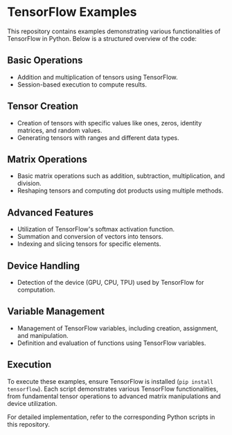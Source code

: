 # TensorFlow Examples

This repository contains examples demonstrating various functionalities of TensorFlow in Python. Below is a structured overview of the code:

## Basic Operations
- Addition and multiplication of tensors using TensorFlow.
- Session-based execution to compute results.

## Tensor Creation
- Creation of tensors with specific values like ones, zeros, identity matrices, and random values.
- Generating tensors with ranges and different data types.

## Matrix Operations
- Basic matrix operations such as addition, subtraction, multiplication, and division.
- Reshaping tensors and computing dot products using multiple methods.

## Advanced Features
- Utilization of TensorFlow's softmax activation function.
- Summation and conversion of vectors into tensors.
- Indexing and slicing tensors for specific elements.

## Device Handling
- Detection of the device (GPU, CPU, TPU) used by TensorFlow for computation.

## Variable Management
- Management of TensorFlow variables, including creation, assignment, and manipulation.
- Definition and evaluation of functions using TensorFlow variables.

## Execution
To execute these examples, ensure TensorFlow is installed (`pip install tensorflow`). Each script demonstrates various TensorFlow functionalities, from fundamental tensor operations to advanced matrix manipulations and device utilization.

For detailed implementation, refer to the corresponding Python scripts in this repository.
